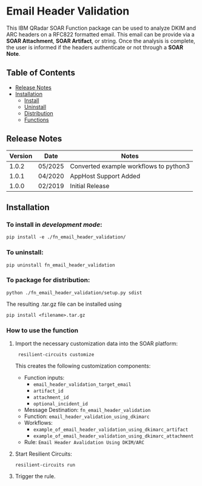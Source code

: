 # Email Header Validation

This IBM QRadar SOAR Function package can be used to analyze DKIM and ARC headers on a RFC822 formatted email.
This email can be provide via a **SOAR Attachment**, **SOAR Artifact**, or string.
Once the analysis is complete, the user is informed if the headers authenticate or not through a **SOAR Note**.

## Table of Contents
- [Release Notes](#release-notes)
- [Installation](#installation)
	- [Install](#to-install-in-development-mode)
	- [Uninstall](#to-uninstall)
	- [Distribution](#to-package-for-distribution)
	- [Functions](#how-to-use-the-function)

## Release Notes
| Version | Date | Notes |
| ------- | ---- | ----- |
| 1.0.2 | 05/2025 | Converted example workflows to python3 |
| 1.0.1 | 04/2020 | AppHost Support Added | 
| 1.0.0 | 02/2019 | Initial Release |

## Installation
### To install in *development mode*:

    pip install -e ./fn_email_header_validation/

### To uninstall:

    pip uninstall fn_email_header_validation


### To package for distribution:

    python ./fn_email_header_validation/setup.py sdist

The resulting .tar.gz file can be installed using

    pip install <filename>.tar.gz

### How to use the function

1. Import the necessary customization data into the SOAR platform:

		resilient-circuits customize

	This creates the following customization components:
	* Function inputs:
	    * `email_header_validation_target_email`
	    * `artifact_id`
	    * `attachment_id`
	    * `optional_incident_id`
	* Message Destination: `fn_email_header_validation`
	* Function: `email_header_validation_using_dkimarc`
	* Workflows:
	    * `example_of_email_header_validation_using_dkimarc_artifact`
	    * `example_of_email_header_validation_using_dkimarc_attachment`
	* Rule: `Email Header Avalidation Using DKIM/ARC`

2. Start Resilient Circuits:
    ```
    resilient-circuits run
    ```

3. Trigger the rule.